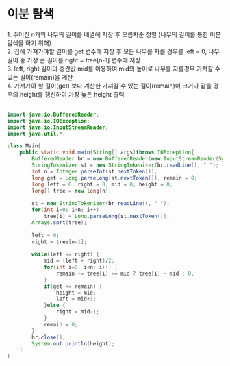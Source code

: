 <h1>이분 탐색</h1>
1. 주어진 n개의 나무의 길이를 배열에 저장 후 오름차순 정렬 (나무의 길이를 통한 이분 탐색을 하기 위해)<br>
2. 집에 가져가야할 길이를 get 변수에 저장 후 모든 나무를 자를 경우를 left = 0, 나무길이 중 가장 큰 길이를 right = tree[n-1] 변수에 저장<br>
3. left, right 길이의 중간값 mid를 이용하여 mid의 높이로 나무를 자를경우 가져갈 수 있는 길이(remain)을 계산<br>
4. 가져가야 할 길이(get) 보다 계산한 가져갈 수 있는 길이(remain)이 크거나 같을 경우의 height를 갱신하여 가장 높은 height 출력<br><br>


```java
import java.io.BufferedReader;
import java.io.IOException;
import java.io.InputStreamReader;
import java.util.*;

class Main{
	public static void main(String[] args)throws IOException{
		BufferedReader br = new BufferedReader(new InputStreamReader(System.in));
		StringTokenizer st = new StringTokenizer(br.readLine(), " ");
		int n = Integer.parseInt(st.nextToken());
		long get = Long.parseLong(st.nextToken()), remain = 0;
		long left = 0, right = 0, mid = 0, height = 0;
		long[] tree = new long[n];
		
		st = new StringTokenizer(br.readLine(), " ");
		for(int i=0; i<n; i++)
			tree[i] = Long.parseLong(st.nextToken());
		Arrays.sort(tree);
		
		left = 0;
		right = tree[n-1];	
		
		while(left <= right) {
			mid = (left + right)/2;
			for(int i=0; i<n; i++) {
				remain += tree[i] >= mid ? tree[i] - mid : 0;
			}
			if(get <= remain) {
				height = mid;
				left = mid+1;
			}else {
				right = mid-1;
			}
			remain = 0;
		}
		br.close();
		System.out.println(height);
	}
}
```
